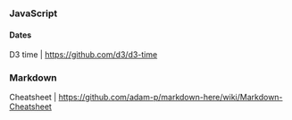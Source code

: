 ### JavaScript
#### Dates
 D3 time | https://github.com/d3/d3-time

### Markdown
Cheatsheet | https://github.com/adam-p/markdown-here/wiki/Markdown-Cheatsheet